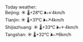 Today weather:  
Beijing: ☀️   🌡️+28°C 🌬️↙4km/h  
Tianjin: ☀️   🌡️+31°C 🌬️↗4km/h  
Shijiazhuang: ☀️   🌡️+33°C 🌬️←4km/h  
Tangshan: ☀️   🌡️+32°C 🌬️↗6km/h  
